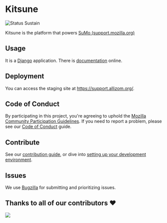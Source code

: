 # Kitsune

![Status Sustain](https://img.shields.io/badge/Status-Sustain-green)

Kitsune is the platform that powers [SuMo (support.mozilla.org)](https://support.mozilla.org)

## Usage
It is a [Django](http://www.djangoproject.com/) application. There is [documentation](https://mozilla.github.io/kitsune/) online.

## Deployment
You can access the staging site at <https://support.allizom.org/>.

## Code of Conduct
By participating in this project, you're agreeing to uphold the [Mozilla Community Participation Guidelines](https://www.mozilla.org/en-US/about/governance/policies/participation/). If you need to report a problem, please see our [Code of Conduct](./CODE_OF_CONDUCT.md) guide.

## Contribute

See our [contribution guide](https://mozilla.github.io/kitsune/contributors), or dive into [setting up your development environment](https://mozilla.github.io/kitsune/hacking_howto/).

## Issues
We use [Bugzilla](https://bugzilla.mozilla.org/enter_bug.cgi?product=support.mozilla.org) for submitting and prioritizing issues.

## Thanks to all of our contributors ❤️
<a href = "https://github.com/mozilla/kitsune/contributors">
  <img src = "https://contrib.rocks/image?repo=mozilla/kitsune"/>
</a>
